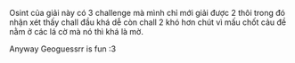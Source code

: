 Osint của giải này có 3 challenge mà mình chỉ mới giải được 2 thôi trong đó nhận xét thấy chall đầu khá dễ còn chall 2 khó hơn chút vì mấu chốt cảu đề nằm ở các lá cờ mà nó thì khá là mờ.

Anyway Geoguessrr is fun :3
